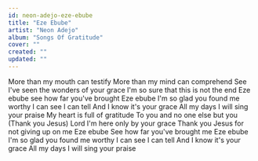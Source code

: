 ```yaml
---
id: neon-adejo-eze-ebube
title: "Eze Ebube"
artist: "Neon Adejo"
album: "Songs Of Gratitude"
cover: ""
created: ""
updated: ""
---
```


More than my mouth can testify
More than my mind can comprehend
See I've seen the wonders of your grace
I'm so sure that this is not the end
Eze ebube
see how far you've brought
Eze ebube
I'm so glad you found me worthy
I can see
I can tell
And I know it's your grace
All my days I will sing your praise
My heart is full of gratitude
To you and no one else but you
(Thank you Jesus)
Lord I'm here only by your grace
Thank you Jesus for not giving up on me
Eze ebube
See how far you've brought me
Eze ebube
I'm so glad you found me worthy
I can see
I can tell
And I know it's your grace
All my days I will sing your praise